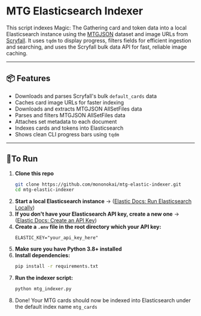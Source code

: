 # MTG Elasticsearch Indexer
This script indexes Magic: The Gathering card and token data into a local Elasticsearch instance using the [MTGJSON](https://mtgjson.com) dataset and image URLs from [Scryfall](https://scryfall.com). It uses `tqdm` to display progress, filters fields for efficient ingestion and searching, and uses the Scryfall bulk data API for fast, reliable image caching.

---

## 📦 Features

- Downloads and parses Scryfall's bulk `default_cards` data
- Caches card image URLs for faster indexing
- Downloads and extracts MTGJSON AllSetFiles data
- Parses and filters MTGJSON AllSetFiles data
- Attaches set metadata to each document
- Indexes cards and tokens into Elasticsearch
- Shows clean CLI progress bars using `tqdm`

---

## 🚀To Run

1. **Clone this repo**
   ```bash
   git clone https://github.com/mononokai/mtg-elastic-indexer.git
   cd mtg-elastic-indexer
   ```
2. **Start a local Elasticsearch instance**
    → ([Elastic Docs: Run Elasticsearch Locally](https://www.elastic.co/docs/solutions/search/run-elasticsearch-locally))
3. **If you don't have your Elasticsearch API key, create a new one**
    → ([Elastic Docs: Create an API Key](https://www.elastic.co/docs/deploy-manage/api-keys/elasticsearch-api-keys#create-api-key))
4. **Create a `.env` file in the root directory which your API key:**
   ```env
   ELASTIC_KEY="your_api_key_here"
   ```
5. **Make sure you have Python 3.8+ installed**
6. **Install dependencies:** 
   ```bash
   pip install -r requirements.txt
   ```
7. **Run the indexer script:** 
   ```bash
   python mtg_indexer.py
   ```
8.  Done! Your MTG cards should now be indexed into Elasticsearch under the default index name `mtg_cards`